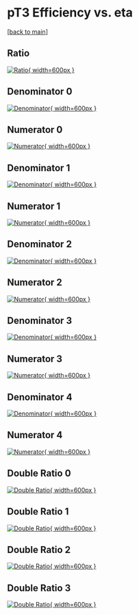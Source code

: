 # pT3 Efficiency vs. eta

[[back to main](./)]



## Ratio

[![Ratio](../mtv/var/pT3_loweta_321_1_eff_eta.png){ width=600px }](../mtv/var/pT3_loweta_321_1_eff_eta.pdf)

## Denominator 0

[![Denominator](../mtv/den/pT3_loweta_321_1_eff_eta_den0.png){ width=600px }](../mtv/den/pT3_loweta_321_1_eff_eta_den0.pdf)

## Numerator 0

[![Numerator](../mtv/num/pT3_loweta_321_1_eff_eta_num0.png){ width=600px }](../mtv/num/pT3_loweta_321_1_eff_eta_num0.pdf)

## Denominator 1

[![Denominator](../mtv/den/pT3_loweta_321_1_eff_eta_den1.png){ width=600px }](../mtv/den/pT3_loweta_321_1_eff_eta_den1.pdf)

## Numerator 1

[![Numerator](../mtv/num/pT3_loweta_321_1_eff_eta_num1.png){ width=600px }](../mtv/num/pT3_loweta_321_1_eff_eta_num1.pdf)

## Denominator 2

[![Denominator](../mtv/den/pT3_loweta_321_1_eff_eta_den2.png){ width=600px }](../mtv/den/pT3_loweta_321_1_eff_eta_den2.pdf)

## Numerator 2

[![Numerator](../mtv/num/pT3_loweta_321_1_eff_eta_num2.png){ width=600px }](../mtv/num/pT3_loweta_321_1_eff_eta_num2.pdf)

## Denominator 3

[![Denominator](../mtv/den/pT3_loweta_321_1_eff_eta_den3.png){ width=600px }](../mtv/den/pT3_loweta_321_1_eff_eta_den3.pdf)

## Numerator 3

[![Numerator](../mtv/num/pT3_loweta_321_1_eff_eta_num3.png){ width=600px }](../mtv/num/pT3_loweta_321_1_eff_eta_num3.pdf)

## Denominator 4

[![Denominator](../mtv/den/pT3_loweta_321_1_eff_eta_den4.png){ width=600px }](../mtv/den/pT3_loweta_321_1_eff_eta_den4.pdf)

## Numerator 4

[![Numerator](../mtv/num/pT3_loweta_321_1_eff_eta_num4.png){ width=600px }](../mtv/num/pT3_loweta_321_1_eff_eta_num4.pdf)

## Double Ratio 0

[![Double Ratio](../mtv/ratio/pT3_loweta_321_1_eff_eta_ratio0.png){ width=600px }](../mtv/ratio/pT3_loweta_321_1_eff_eta_ratio0.pdf)

## Double Ratio 1

[![Double Ratio](../mtv/ratio/pT3_loweta_321_1_eff_eta_ratio1.png){ width=600px }](../mtv/ratio/pT3_loweta_321_1_eff_eta_ratio1.pdf)

## Double Ratio 2

[![Double Ratio](../mtv/ratio/pT3_loweta_321_1_eff_eta_ratio2.png){ width=600px }](../mtv/ratio/pT3_loweta_321_1_eff_eta_ratio2.pdf)

## Double Ratio 3

[![Double Ratio](../mtv/ratio/pT3_loweta_321_1_eff_eta_ratio3.png){ width=600px }](../mtv/ratio/pT3_loweta_321_1_eff_eta_ratio3.pdf)

